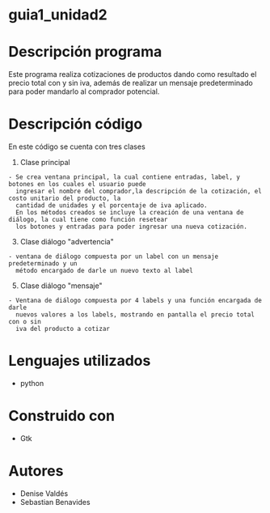 # guia1_unidad2

# Descripción programa 
  Este programa realiza cotizaciones de productos dando como resultado el precio total con y sin iva, además de realizar un mensaje predeterminado para poder mandarlo al comprador potencial. 
 
# Descripción código 
  En este código se cuenta con tres clases
  
  1) Clase principal 

    - Se crea ventana principal, la cual contiene entradas, label, y botones en los cuales el usuario puede 
      ingresar el nombre del comprador,la descripción de la cotización, el costo unitario del producto, la
      cantidad de unidades y el porcentaje de iva aplicado.
      En los métodos creados se incluye la creación de una ventana de diálogo, la cual tiene como función resetear
      los botones y entradas para poder ingresar una nueva cotización. 
 
  3) Clase diálogo "advertencia"
 
    - ventana de diálogo compuesta por un label con un mensaje predeterminado y un 
      método encargado de darle un nuevo texto al label 

  5) Clase diálogo "mensaje"
  
    - Ventana de diálogo compuesta por 4 labels y una función encargada de darle
      nuevos valores a los labels, mostrando en pantalla el precio total con o sin
      iva del producto a cotizar 
 
# Lenguajes utilizados 
  - python

# Construido con 
  - Gtk
 
# Autores 
 - Denise Valdés 
 - Sebastian Benavides 
